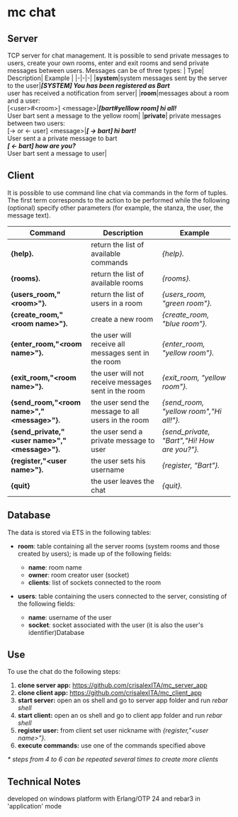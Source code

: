 mc chat
=====


Server
-----

TCP server for chat management. It is possible to send private messages to users, create your own rooms, enter and exit rooms and send private messages between users.
Messages can be of three types:
| Type| Description| Example |
|-|-|-|
|**system**|system messages sent by the server to the user|**_[SYSTEM] You has been registered as Bart_**<br> user has received a notification from server|
|**room**|messages about a room and a user: <br>[\<user>\#\<room\>] \<message\>|**_[bart#yelllow room] hi all!_** <br>User bart sent a message to the yellow room|
|**private**| private messages between two users: <br> \[-> or <- user] \<message\>|**_\[ -> bart] hi bart!_**<br>User sent a a private message to bart<br>**_\[ <- bart] how are you?_** <br>User bart sent a message to user|


Client 
-----
It is possible to use command line chat via commands in the form of tuples. The first term corresponds to the action to be performed while the following (optional) specify other parameters (for example, the stanza, the user, the message text).

| Command        | Description     | Example |
|-|-----------|------------|
|**{help}.** |return the list of available commands|_{help}._|
|**{rooms}.**|return the list of available rooms|_{rooms}._|
|**{users_room,"\<room\>"}.**|return the list of users in a room|_{users_room, "green room"}._|
|**{create_room,"\<room name\>"}.**|create a new room |_{create_room, "blue room"}._|
|**{enter_room,"\<room name\>"}.**|the user will receive all messages sent in the room|_{enter_room, "yellow room"}._|
|**{exit_room,"\<room name\>"}.**|the user will not receive messages sent in the room|_{exit_room, "yellow room"}._|
|**{send_room,"\<room name\>","\<message\>"}.**|the user send the message to all users in the room|_{send_room, "yellow room","Hi all!"}._|
|**{send_private,"\<user name\>","\<message\>"}.**|the user send a private message to user|_{send_private, "Bart","Hi! How are you?"}._|
|**{register,"\<user name\>"}.**|the user sets his username|_{register, "Bart"}._|
|**{quit}**|the user leaves the chat|_{quit}._|

Database
-----
The data is stored via ETS in the following tables:
- **room**: table containing all the server rooms (system rooms and those created by users); is made up of the following fields: 
    - **name**: room name
    - **owner**: room creator user (socket)
    - **clients**: list of sockets connected to the room
    
- **users**: table containing the users connected to the server, consisting of the following fields:
    - **name**: username of the user
    - **socket**: socket associated with the user (it is also the user's identifier)Database

Use
-----
To use the chat do the following steps:
1. **clone server app:** https://github.com/crisalexITA/mc_server_app
2. **clone client app:** https://github.com/crisalexITA/mc_client_app
3. **start server:** open an os shell and go to server app folder and run _rebar shell_
4. **start client:** open an os shell and go to client app folder and run _rebar shell_
5. **register user:** from client set user nickname with _{register,"\<user name\>"}._
6. **execute commands:** use one of the commands specified above 

_* steps from 4 to 6 can be repeated several times to create more clients_


Technical Notes
-----
developed on windows platform with Erlang/OTP 24 and rebar3 in 'application' mode


